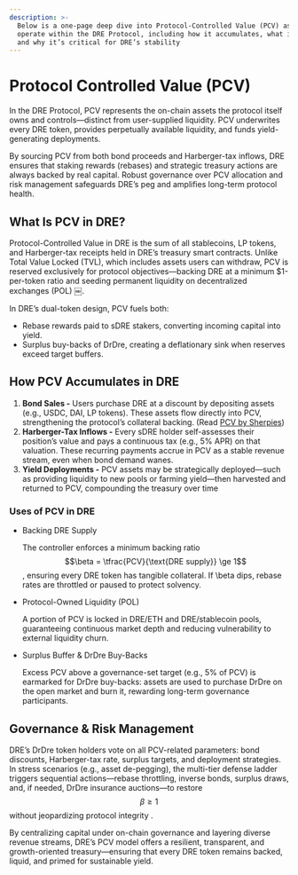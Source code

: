 ```yaml
---
description: >-
  Below is a one-page deep dive into Protocol-Controlled Value (PCV) as it will
  operate within the DRE Protocol, including how it accumulates, what it backs,
  and why it’s critical for DRE’s stability
---
```


# Protocol Controlled Value (PCV)

In the DRE Protocol, PCV represents the on-chain assets the protocol itself owns and controls—distinct from user-supplied liquidity. PCV underwrites every DRE token, provides perpetually available liquidity, and funds yield-generating deployments.&#x20;

By sourcing PCV from both bond proceeds and Harberger-tax inflows, DRE ensures that staking rewards (rebases) and strategic treasury actions are always backed by real capital. Robust governance over PCV allocation and risk management safeguards DRE’s peg and amplifies long-term protocol health.

## What Is PCV in DRE?

Protocol-Controlled Value in DRE is the sum of all stablecoins, LP tokens, and Harberger-tax receipts held in DRE’s treasury smart contracts. Unlike Total Value Locked (TVL), which includes assets users can withdraw, PCV is reserved exclusively for protocol objectives—backing DRE at a minimum $1-per-token ratio and seeding permanent liquidity on decentralized exchanges (POL) ￼.

In DRE’s dual-token design, PCV fuels both:

* Rebase rewards paid to sDRE stakers, converting incoming capital into yield.
* Surplus buy-backs of DrDre, creating a deflationary sink when reserves exceed target buffers.

## How PCV Accumulates in DRE

1. **Bond Sales -** Users purchase DRE at a discount by depositing assets (e.g., USDC, DAI, LP tokens). These assets flow directly into PCV, strengthening the protocol’s collateral backing. (Read [PCV by Sherpies](https://medium.com/sherpa-library/in-pcv-we-trust-e07ed4c5051))
2. **Harberger-Tax Inflows -** Every sDRE holder self-assesses their position’s value and pays a continuous tax (e.g., 5% APR) on that valuation. These recurring payments accrue in PCV as a stable revenue stream, even when bond demand wanes.&#x20;
3. **Yield Deployments -** PCV assets may be strategically deployed—such as providing liquidity to new pools or farming yield—then harvested and returned to PCV, compounding the treasury over time

### Uses of PCV in DRE

*   Backing DRE Supply

    The controller enforces a minimum backing ratio $$\beta = \tfrac{PCV}{\text{DRE supply}} \ge 1$$, ensuring every DRE token has tangible collateral. If \beta dips, rebase rates are throttled or paused to protect solvency.
*   Protocol-Owned Liquidity (POL)

    A portion of PCV is locked in DRE/ETH and DRE/stablecoin pools, guaranteeing continuous market depth and reducing vulnerability to external liquidity churn.
*   Surplus Buffer & DrDre Buy-Backs

    Excess PCV above a governance-set target (e.g., 5% of PCV) is earmarked for DrDre buy-backs: assets are used to purchase DrDre on the open market and burn it, rewarding long-term governance participants.

## Governance & Risk Management

DRE’s DrDre token holders vote on all PCV-related parameters: bond discounts, Harberger-tax rate, surplus targets, and deployment strategies. In stress scenarios (e.g., asset de-pegging), the multi-tier defense ladder triggers sequential actions—rebase throttling, inverse bonds, surplus draws, and, if needed, DrDre insurance auctions—to restore $$\beta\ge1$$ without jeopardizing protocol integrity  .

By centralizing capital under on-chain governance and layering diverse revenue streams, DRE’s PCV model offers a resilient, transparent, and growth-oriented treasury—ensuring that every DRE token remains backed, liquid, and primed for sustainable yield.
